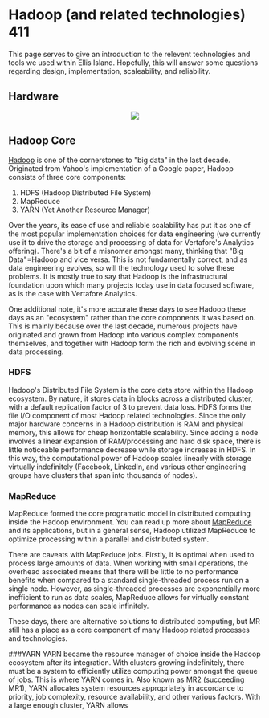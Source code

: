 # Hadoop (and related technologies) 411

This page serves to give an introduction to the relevent technologies and tools we used within Ellis Island.  Hopefully, this will answer some questions regarding design, implementation, scaleability, and reliability.

## Hardware

<p align="center"><img src=insertlinkhere.jpg></p>

## Hadoop Core
[Hadoop](https://hadoop.apache.org/) is one of the cornerstones to "big data" in the last decade.  Originated from Yahoo's implementation of a Google paper, Hadoop consists of three core components:

1.  HDFS (Hadoop Distributed File System)
2.  MapReduce
3.  YARN (Yet Another Resource Manager)

Over the years, its ease of use and reliable scalability has put it as one of the most popular implementation choices for data engineering (we currently use it to drive the storage and processing of data for Vertafore's Analytics offering).  There's a bit of a misnomer amongst many, thinking that "Big Data"=Hadoop and vice versa.  This is not fundamentally correct, and as data engineering evolves, so will the technology used to solve these problems.  It is mostly true to say that Hadoop is the infrastructural foundation upon which many projects today use in data focused software, as is the case with Vertafore Analytics.

One additional note, it's more accurate these days to see Hadoop these days as an "ecosystem" rather than the core components it was based on.  This is mainly because over the last decade, numerous projects have originated and grown from Hadoop into various complex components themselves, and together with Hadoop form the rich and evolving scene in data processing.

### HDFS
Hadoop's Distributed File System is the core data store within the Hadoop ecosystem.  By nature, it stores data in blocks across a distributed cluster, with a default replication factor of 3 to prevent data loss.  HDFS forms the file I/O component of most Hadoop related technologies.  Since the only major hardware concerns in a Hadoop distribution is RAM and physical memory, this allows for cheap horizontable scalability.  Since adding a node involves a linear expansion of RAM/processing and hard disk space, there is little noticeable performance decrease while storage increases in HDFS.  In this way, the computational power of Hadoop scales linearly with storage virtually indefinitely (Facebook, LinkedIn, and various other engineering groups have clusters that span into thousands of nodes).

### MapReduce
MapReduce formed the core programatic model in distributed computing inside the Hadoop environment.  You can read up more about [MapReduce](https://en.wikipedia.org/wiki/MapReduce) and its applications, but in a general sense, Hadoop utilized MapReduce to optimize processing within a parallel and distributed system.

There are caveats with MapReduce jobs.  Firstly, it is optimal when used to process large amounts of data.  When working with small operations, the overhead associated means that there will be little to no performance benefits when compared to a standard single-threaded process run on a single node.  However, as single-threaded processes are exponentially more inefficient to run as data scales, MapReduce allows for virtually constant performance as nodes can scale infinitely.

These days, there are alternative solutions to distributed computing, but MR still has a place as a core component of many Hadoop related processes and technologies.

###YARN
YARN became the resource manager of choice inside the Hadoop ecosystem after its integration.  With clusters growing indefinitely, there must be a system to efficiently utilize computing power amongst the queue of jobs.  This is where YARN comes in.  Also known as MR2 (succeeding MR1), YARN allocates system resources appropriately in accordance to priority, job complexity, resource availability, and other various factors.  With a large enough cluster, YARN allows 